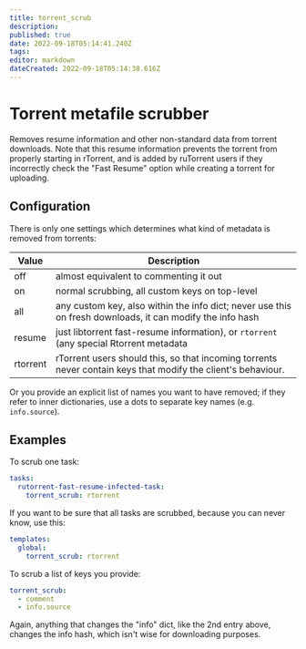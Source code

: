 ```yaml
---
title: torrent_scrub
description: 
published: true
date: 2022-09-18T05:14:41.240Z
tags: 
editor: markdown
dateCreated: 2022-09-18T05:14:38.616Z
---
```


# Torrent metafile scrubber

Removes resume information and other non-standard data from torrent downloads. Note that this resume information prevents the torrent from properly starting in rTorrent, and is added by ruTorrent users if they incorrectly check the "Fast Resume" option while creating a torrent for uploading.


## Configuration

There is only one settings which determines what kind of metadata is removed from torrents:

| **Value** | **Description** |
| --- | --- |
| off | almost equivalent to commenting it out|
| on | normal scrubbing, all custom keys on top-level|
| all |  any custom key, also within the info dict; never use this on fresh downloads, it can modify the info hash |
| resume | just libtorrent fast-resume information), or `rtorrent` (any special Rtorrent metadata |
| rtorrent |  rTorrent users should this, so that incoming torrents never contain keys that modify the client's behaviour. |

Or you provide an explicit list of names you want to have removed; if they refer to inner dictionaries, use a dots to separate key names (e.g. `info.source`).



## Examples

To scrub one task:

```yaml
tasks:
  rutorrent-fast-resume-infected-task:
    torrent_scrub: rtorrent
```

If you want to be sure that all tasks are scrubbed, because you can never know, use this:

```yaml
templates:
  global:
    torrent_scrub: rtorrent
```

To scrub a list of keys you provide:

```yaml
torrent_scrub:
  - comment
  - info.source
```

Again, anything that changes the "info" dict, like the 2nd entry above, changes the info hash, which isn't wise for downloading purposes.
